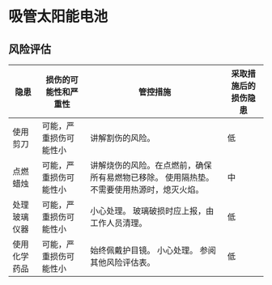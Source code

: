 # 吸管太阳能电池

## 风险评估

| 隐患         | 损伤的可能性和严重性   | 管控措施                                                     | 采取措施后的损伤隐患 |
| ------------ | ---------------------- | ------------------------------------------------------------ | -------------------- |
| 使用剪刀     | 可能，严重损伤可能性小 | 讲解割伤的风险。                                             | 低                   |
| 点燃蜡烛     | 可能，严重损伤可能性小 | 讲解烧伤的风险。在点燃前，确保所有易燃物已移除。 使用隔热垫。 不需要使用热源时，熄灭火焰。 | 中                   |
| 处理玻璃仪器 | 可能，严重损伤可能性小 | 小心处理。 玻璃破损时应上报，由工作人员清理。                | 低                   |
| 使用化学药品 | 可能，严重损伤可能性小 | 始终佩戴护目镜。 小心处理。 参阅其他风险评估表。             | 低                   |


